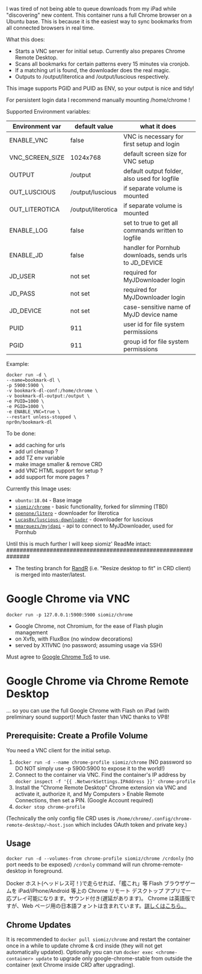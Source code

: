 I was tired of not being able to queue downloads from my iPad while "discovering" new content. This container runs a full Chrome browser on a Ubuntu
base. This is because it is the easiest way to sync bookmarks from all connected browsers in real time.

What this does:
- Starts a VNC server for initial setup. Currently also prepares Chrome Remote Desktop.
- Scans all bookmarks for certain patterns every 15 minutes via cronjob.
- If a matching url is found, the downloader does the real magic.
- Outputs to /output/literotica and /output/luscious respectively.

This image supports PGID and PUID as ENV, so your output is nice and tidy!

For persistent login data I recommend manually mounting /home/chrome !

Supported Environment variables:

| Environment var | default value | what it does |
| --------------- | ------------- | ------------ |
| ENABLE_VNC | false | VNC is necessary for first setup and login |
| VNC_SCREEN_SIZE | 1024x768 | default screen size for VNC setup |
| OUTPUT | /output | default output folder, also used for logfile |
| OUT_LUSCIOUS | /output/luscious | if separate volume is mounted |
| OUT_LITEROTICA | /output/literotica | if separate volume is mounted |
| ENABLE_LOG | false | set to true to get all commands written to logfile |
| ENABLE_JD | false | handler for Pornhub downloads, sends urls to JD_DEVICE |
| JD_USER | not set | required for MyJDownloader login |
| JD_PASS | not set | required for MyJDownloader login |
| JD_DEVICE | not set | case-sensitive name of MyJD device name |
| PUID | 911 | user id for file system permissions |
| PGID | 911 | group id for file system permissions |

Example:
<pre><code>docker run -d \
--name=bookmark-dl \
-p 5900:5900 \
-v bookmark-dl-conf:/home/chrome \
-v bookmark-dl-output:/output \
-e PUID=1000 \
-e PGID=1000 \
-e ENABLE_VNC=true \
--restart unless-stopped \
npr0n/bookmark-dl
</code></pre>

To be done:

- add caching for urls
- add url cleanup ?
- add TZ env variable
- make image smaller & remove CRD
- add VNC HTML support for setup ?
- add support for more pages ?


Currently this Image uses:
- `ubuntu:18.04` - Base image
- [`siomiz/chrome`](https://hub.docker.com/r/siomiz/chrome/) - basic functionality, forked for slimming (TBD)
- [`openone/litero`](https://github.com/openone/litero) - downloader for literotica
- [`Lucas8x/luscious-downloader`](https://github.com/Lucas8x/luscious-downloader) - downloader for luscious
- [`mmarquezs/myjdapi`](https://github.com/mmarquezs/My.Jdownloader-API-Python-Library/) - api to connect to MyJDownloader, used for Pornhub




Until this is much further I will keep siomiz' ReadMe intact:
###############################################################

 - The testing branch for [RandR](https://en.wikipedia.org/wiki/RandR) (i.e. "Resize desktop to fit" in CRD client) is merged into master/latest.

Google Chrome via VNC
==
`docker run -p 127.0.0.1:5900:5900 siomiz/chrome`

 - Google Chrome, not Chromium, for the ease of Flash plugin management
 - on Xvfb, with FluxBox (no window decorations)
 - served by X11VNC (no password; assuming usage via SSH)

Must agree to [Google Chrome ToS][1] to use.

Google Chrome via Chrome Remote Desktop
==
... so you can use the full Google Chrome with Flash on iPad (with preliminary sound support)!
Much faster than VNC thanks to VP8!

Prerequisite: Create a Profile Volume
--
You need a VNC client for the initial setup.

 1. `docker run -d --name chrome-profile siomiz/chrome` (NO password so DO NOT simply use -p 5900:5900 to expose it to the world!)
 2. Connect to the container via VNC. Find the container's IP address by `docker inspect -f '{{ .NetworkSettings.IPAddress }}' chrome-profile`
 3. Install the "Chrome Remote Desktop" Chrome extension via VNC and activate it, authorize it, and My Computers > Enable Remote Connections, then set a PIN. (Google Account required)
 4. `docker stop chrome-profile`

(Technically the only config file CRD uses is `/home/chrome/.config/chrome-remote-desktop/~host.json` which includes OAuth token and private key.)

Usage
--
`docker run -d --volumes-from chrome-profile siomiz/chrome /crdonly` (no port needs to be exposed)
`/crdonly` command will run chrome-remote-desktop in foreground.

Docker ホスト(ヘッドレス可！)で走らせれば、「艦これ」等 Flash ブラウザゲームを iPad/iPhone/Android 等上の Chrome リモート デスクトップ アプリで一応プレイ可能になります。サウンド付き(遅延があります)。
Chrome は英語版ですが、Web ページ用の日本語フォントは含まれています。[詳しくはこちら。][3]

Chrome Updates
--
It is recommended to `docker pull siomiz/chrome` and restart the container once in a while to update chrome & crd inside (they will not get automatically updated). Optionally you can run `docker exec <chrome-container> update` to upgrade only google-chrome-stable from outside the container (exit Chrome inside CRD after upgrading).

  [1]: https://www.google.com/intl/en/chrome/browser/privacy/eula_text.html
  [2]: https://code.google.com/p/chromium/issues/detail?id=490964
  [3]: https://github.com/siomiz/chrome/wiki/%E6%97%A5%E6%9C%AC%E8%AA%9E
